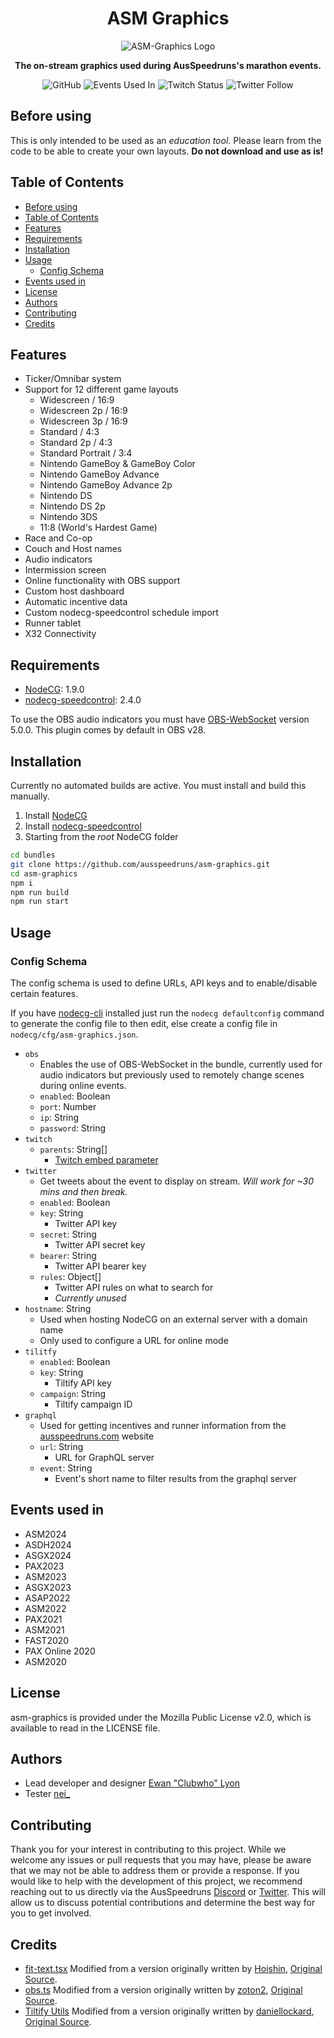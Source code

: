 <h1 align="center">ASM Graphics</h1>
<div align="center"><img src="docs/img/ASM-Graphics-Hero.png?raw=true" alt="ASM-Graphics Logo"></div>
<p align="center">
  <strong>The on-stream graphics used during AusSpeedruns's marathon events.</strong>
</p>

<div align="center">

![GitHub](https://img.shields.io/github/license/AusSpeedruns/asm-graphics?style=for-the-badge)
![Events Used In](https://img.shields.io/badge/Events_Used_In-11-c72?style=for-the-badge&logo=data:image/png;base64,iVBORw0KGgoAAAANSUhEUgAAABcAAAAUCAMAAABRYFY8AAAAAXNSR0IArs4c6QAAAARnQU1BAACxjwv8YQUAAAAGUExURf///wAAAFXC034AAAACdFJOU/8A5bcwSgAAAAlwSFlzAAALEwAACxMBAJqcGAAAAF1JREFUKFN1jsERACEIA6X/pg9ICDiH+5CwguOxHflzECmqBEwoOOVVq5nQsxukz6pLRPfdJNe+Gu4nLkHd43z6meY7Tk/UyuM/9D/Gez6oNa/MsAFyHzebCrePmn3lDgD7ObFjrgAAAABJRU5ErkJggg==)
![Twitch Status](https://img.shields.io/twitch/status/ausspeedruns?style=for-the-badge&logo=twitch&logoColor=white)
![Twitter Follow](https://img.shields.io/twitter/follow/ausspeedruns?style=for-the-badge&logo=twitter&logoColor=white&color=1DA1F2)

</div>

## Before using

This is only intended to be used as an _education tool_. Please learn from the code to be able to create your own layouts. **Do not download and use as is!**

## Table of Contents

- [Before using](#before-using)
- [Table of Contents](#table-of-contents)
- [Features](#features)
- [Requirements](#requirements)
- [Installation](#installation)
- [Usage](#usage)
  - [Config Schema](#config-schema)
- [Events used in](#events-used-in)
- [License](#license)
- [Authors](#authors)
- [Contributing](#contributing)
- [Credits](#credits)

## Features

- Ticker/Omnibar system
- Support for 12 different game layouts
  - Widescreen / 16:9
  - Widescreen 2p / 16:9
  - Widescreen 3p / 16:9
  - Standard / 4:3
  - Standard 2p / 4:3
  - Standard Portrait / 3:4
  - Nintendo GameBoy & GameBoy Color
  - Nintendo GameBoy Advance
  - Nintendo GameBoy Advance 2p
  - Nintendo DS
  - Nintendo DS 2p
  - Nintendo 3DS
  - 11:8 (World's Hardest Game)
- Race and Co-op
- Couch and Host names
- Audio indicators
- Intermission screen
- Online functionality with OBS support
- Custom host dashboard
- Automatic incentive data
- Custom nodecg-speedcontrol schedule import
- Runner tablet
- X32 Connectivity

## Requirements

- [NodeCG](https://www.nodecg.dev/): 1.9.0
- [nodecg-speedcontrol](https://github.com/speedcontrol): 2.4.0

To use the OBS audio indicators you must have [OBS-WebSocket](https://github.com/obsproject/obs-websocket) version 5.0.0. This plugin comes by default in OBS v28.

## Installation

Currently no automated builds are active. You must install and build this manually.

1. Install [NodeCG](https://www.nodecg.dev/docs/installing)
2. Install [nodecg-speedcontrol](https://github.com/speedcontrol/nodecg-speedcontrol#installation)
3. Starting from the _root_ NodeCG folder

```bash
cd bundles
git clone https://github.com/ausspeedruns/asm-graphics.git
cd asm-graphics
npm i
npm run build
npm run start
```

## Usage

### Config Schema

The config schema is used to define URLs, API keys and to enable/disable certain features.

If you have [nodecg-cli](https://github.com/nodecg/nodecg-cli) installed just run the `nodecg defaultconfig` command to generate the config file to then edit, else create a config file in `nodecg/cfg/asm-graphics.json`.

- `obs`
  - Enables the use of OBS-WebSocket in the bundle, currently used for audio indicators but previously used to remotely change scenes during online events.
  - `enabled`: Boolean
  - `port`: Number
  - `ip`: String
  - `password`: String
- `twitch`
  - `parents`: String[]
    - [Twitch embed parameter](https://dev.twitch.tv/docs/embed/everything#embed-parameters)
- `twitter`
  - Get tweets about the event to display on stream. _Will work for ~30 mins and then break._
  - `enabled`: Boolean
  - `key`: String
    - Twitter API key
  - `secret`: String
    - Twitter API secret key
  - `bearer`: String
    - Twitter API bearer key
  - `rules`: Object[]
    - Twitter API rules on what to search for
    - _Currently unused_
- `hostname`: String
  - Used when hosting NodeCG on an external server with a domain name
  - Only used to configure a URL for online mode
- `tilitfy`
  - `enabled`: Boolean
  - `key`: String
    - Tiltify API key
  - `campaign`: String
    - Tiltify campaign ID
- `graphql`
  - Used for getting incentives and runner information from the [ausspeedruns.com](https://ausspeedruns.com/) website
  - `url`: String
    - URL for GraphQL server
  - `event`: String
    - Event's short name to filter results from the graphql server

## Events used in

- ASM2024
- ASDH2024
- ASGX2024
- PAX2023
- ASM2023
- ASGX2023
- ASAP2022
- ASM2022
- PAX2021
- ASM2021
- FAST2020
- PAX Online 2020
- ASM2020

## License

asm-graphics is provided under the Mozilla Public License v2.0, which is available to read in the LICENSE file.

## Authors

- Lead developer and designer [Ewan "Clubwho" Lyon](https://github.com/EwanLyon)
- Tester [nei\_](https://github.com/neiunderscore)

## Contributing

Thank you for your interest in contributing to this project. While we welcome any issues or pull requests that you may have, please be aware that we may not be able to address them or provide a response. If you would like to help with the development of this project, we recommend reaching out to us directly via the AusSpeedruns [Discord](http://discord.ausspeedruns.com/) or [Twitter](http://twitter.ausspeedruns.com/). This will allow us to discuss potential contributions and determine the best way for you to get involved.

## Credits

- [fit-text.tsx](https://github.com/ausspeedruns/asm-graphics/blob/main/src/graphics/elements/fit-text.tsx) Modified from a version originally written by [Hoishin](https://github.com/Hoishin), [Original Source](https://github.com/JapaneseRestream/jr-layouts/blob/master/src/browser/graphics/components/fit-text.tsx).
- [obs.ts](https://github.com/ausspeedruns/asm-graphics/blob/main/src/extensions/util/obs.ts) Modified from a version originally written by [zoton2](https://github.com/zoton2), [Original Source](https://github.com/esamarathon/esa-layouts/blob/master/src/extension/util/obs.ts).
- [Tiltify Utils](https://github.com/ausspeedruns/asm-graphics/tree/main/src/extensions/donations/util) Modified from a version originally written by [daniellockard](https://github.com/daniellockard), [Original Source](https://github.com/daniellockard/tiltify-api-client).
